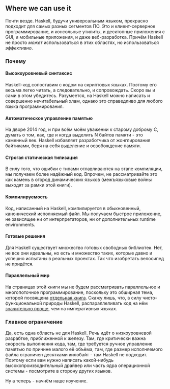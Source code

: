 Where we can use it
-------------------

Почти везде. Haskell, будучи универсальным языком, прекрасно подходит для самых разных сегментов ПО. Это и клиент-серверное программирование, и консольные утилиты, и десктопные приложения с GUI, и мобильные приложения, и даже веб-разработка. Причём Haskell не просто *может* использоваться в этих областях, но использоваться *эффективно*.

### Почему

#### Высокоуровневый синтаксис

Haskell-код сопоставим с кодом на скриптовых языках. Поэтому его весьма легко читать, а следовательно, и сопровождать. Скоро вы и сами в этом убедитесь. Разумеется, на Haskell можно написать и совершенно нечитабельный хлам, однако это справедливо для любого языка программирования.

#### Автоматическое управление памятью

На дворе 2014 год, и при всём моём уважении к старому доброму C, думать о том, как, где и когда выделить N байтов памяти - это каменный век. Haskell избавляет разработчика от жонглирования байтиками, беря на себя выделение и освобождение памяти.

#### Строгая статическая типизация

В силу того, что ошибки с типами отлавливаются на этапе компиляции, мы получаем более надёжный код. Впрочем, не рассматривайте это как камень в огород динамических языков (межъязыковые войны выходят за рамки этой книги).

#### Компилируемость

Код, написанный на Haskell, компилируется в обыкновенный, канонический исполняемый файл. Мы получаем быстрое приложение, не зависящее ни от интерпретаторов, ни от дополнительных runtime environments.

#### Готовые решения

Для Haskell существует множество готовых свободных библиотек. Нет, не все они идеальны, но есть и множество таких, которые давно и успешно испытаны в реальных проектах. Так что изобретать велосипед не придётся.

#### Параллельный мир

На страницах этой книги мы не будем рассматривать параллельное и многопоточное программирование, поскольку это обширная тема, которой посвящена [отдельная книга](http://chimera.labs.oreilly.com/books/1230000000929). Скажу лишь, что, в силу чисто-функциональной природы Haskell, распараллеливать код на нём [значительно проще](https://www.fpcomplete.com/blog/2012/04/the-downfall-of-imperative-programming), чем на императивных языках. 

### Главное ограничение

Да, есть одна область не для Haskell. Речь идёт о низкоуровневой разрабтке, приближенной к железу. Там, где критически важна скорость выполнения кода, там, где требуется ручное управление памятью по причине малого её объёма, там, где размер исполняемого файла ограничен десятками килобайт - там Haskell не подходит. Поэтому если вам нужно написать какой-нибудь высокопроизводительный драйвер или часть ядра операционной системы - посмотрите в сторону других языков.

Ну а теперь - начнём наше изучение.

